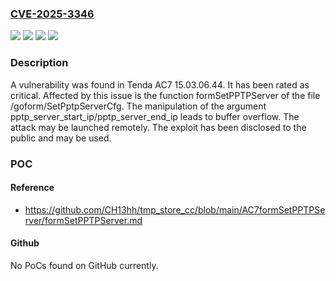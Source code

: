 ### [CVE-2025-3346](https://cve.mitre.org/cgi-bin/cvename.cgi?name=CVE-2025-3346)
![](https://img.shields.io/static/v1?label=Product&message=AC7&color=blue)
![](https://img.shields.io/static/v1?label=Version&message=%3D%2015.03.06.44%20&color=brighgreen)
![](https://img.shields.io/static/v1?label=Vulnerability&message=Buffer%20Overflow&color=brighgreen)
![](https://img.shields.io/static/v1?label=Vulnerability&message=Memory%20Corruption&color=brighgreen)

### Description

A vulnerability was found in Tenda AC7 15.03.06.44. It has been rated as critical. Affected by this issue is the function formSetPPTPServer of the file /goform/SetPptpServerCfg. The manipulation of the argument pptp_server_start_ip/pptp_server_end_ip leads to buffer overflow. The attack may be launched remotely. The exploit has been disclosed to the public and may be used.

### POC

#### Reference
- https://github.com/CH13hh/tmp_store_cc/blob/main/AC7formSetPPTPServer/formSetPPTPServer.md

#### Github
No PoCs found on GitHub currently.

